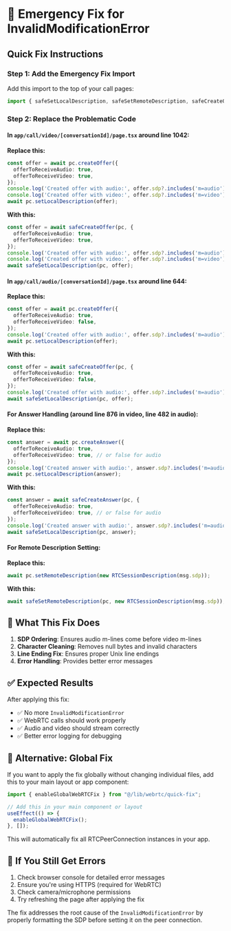 # 🚨 Emergency Fix for InvalidModificationError

## Quick Fix Instructions

### Step 1: Add the Emergency Fix Import

Add this import to the top of your call pages:

```typescript
import { safeSetLocalDescription, safeSetRemoteDescription, safeCreateOffer, safeCreateAnswer } from "@/lib/webrtc/emergency-fix";
```

### Step 2: Replace the Problematic Code

#### In `app/call/video/[conversationId]/page.tsx` around line 1042:

**Replace this:**
```typescript
const offer = await pc.createOffer({
  offerToReceiveAudio: true,
  offerToReceiveVideo: true,
});
console.log('Created offer with audio:', offer.sdp?.includes('m=audio'));
console.log('Created offer with video:', offer.sdp?.includes('m=video'));
await pc.setLocalDescription(offer);
```

**With this:**
```typescript
const offer = await safeCreateOffer(pc, {
  offerToReceiveAudio: true,
  offerToReceiveVideo: true,
});
console.log('Created offer with audio:', offer.sdp?.includes('m=audio'));
console.log('Created offer with video:', offer.sdp?.includes('m=video'));
await safeSetLocalDescription(pc, offer);
```

#### In `app/call/audio/[conversationId]/page.tsx` around line 644:

**Replace this:**
```typescript
const offer = await pc.createOffer({
  offerToReceiveAudio: true,
  offerToReceiveVideo: false,
});
console.log('Created offer with audio:', offer.sdp?.includes('m=audio'));
await pc.setLocalDescription(offer);
```

**With this:**
```typescript
const offer = await safeCreateOffer(pc, {
  offerToReceiveAudio: true,
  offerToReceiveVideo: false,
});
console.log('Created offer with audio:', offer.sdp?.includes('m=audio'));
await safeSetLocalDescription(pc, offer);
```

#### For Answer Handling (around line 876 in video, line 482 in audio):

**Replace this:**
```typescript
const answer = await pc.createAnswer({
  offerToReceiveAudio: true,
  offerToReceiveVideo: true, // or false for audio
});
console.log('Created answer with audio:', answer.sdp?.includes('m=audio'));
await pc.setLocalDescription(answer);
```

**With this:**
```typescript
const answer = await safeCreateAnswer(pc, {
  offerToReceiveAudio: true,
  offerToReceiveVideo: true, // or false for audio
});
console.log('Created answer with audio:', answer.sdp?.includes('m=audio'));
await safeSetLocalDescription(pc, answer);
```

#### For Remote Description Setting:

**Replace this:**
```typescript
await pc.setRemoteDescription(new RTCSessionDescription(msg.sdp));
```

**With this:**
```typescript
await safeSetRemoteDescription(pc, new RTCSessionDescription(msg.sdp));
```

## 🎯 What This Fix Does

1. **SDP Ordering**: Ensures audio m-lines come before video m-lines
2. **Character Cleaning**: Removes null bytes and invalid characters
3. **Line Ending Fix**: Ensures proper Unix line endings
4. **Error Handling**: Provides better error messages

## ✅ Expected Results

After applying this fix:
- ✅ No more `InvalidModificationError`
- ✅ WebRTC calls should work properly
- ✅ Audio and video should stream correctly
- ✅ Better error logging for debugging

## 🔧 Alternative: Global Fix

If you want to apply the fix globally without changing individual files, add this to your main layout or app component:

```typescript
import { enableGlobalWebRTCFix } from "@/lib/webrtc/quick-fix";

// Add this in your main component or layout
useEffect(() => {
  enableGlobalWebRTCFix();
}, []);
```

This will automatically fix all RTCPeerConnection instances in your app.

## 🐛 If You Still Get Errors

1. Check browser console for detailed error messages
2. Ensure you're using HTTPS (required for WebRTC)
3. Check camera/microphone permissions
4. Try refreshing the page after applying the fix

The fix addresses the root cause of the `InvalidModificationError` by properly formatting the SDP before setting it on the peer connection.
